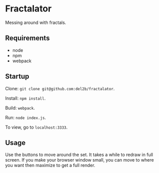 # Fractalator
Messing around with fractals.

## Requirements
* node
* npm
* webpack

## Startup
Clone: `git clone git@github.com:del2b/fractalator`.

Install: `npm install`.

Build: `webpack`.

Run: `node index.js`.

To view, go to `localhost:3333`.

## Usage
Use the buttons to move around the set. It takes a while to redraw in full
screen. If you make your browser window small, you can move to where you want 
then maximize to get a full render.


